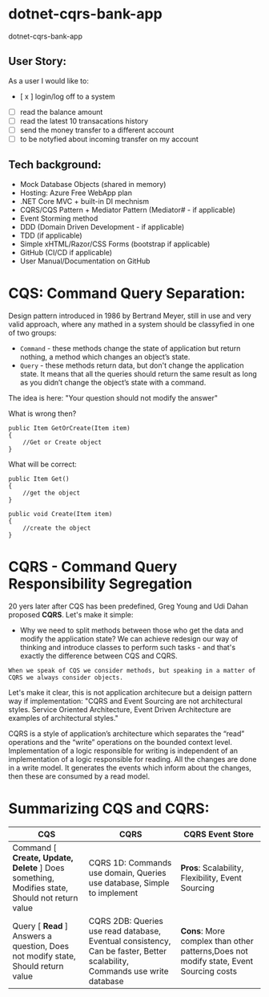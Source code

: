 # dotnet-cqrs-bank-app
dotnet-cqrs-bank-app


## User Story:
As a user I would like to:
  - [ x ] login/log off to a system
  - [ ] read the balance amount
  - [ ] read the latest 10 transacations history 
  - [ ] send the money transfer to a different account
  - [ ] to be notyfied about incoming transfer on my account

## Tech background:
  - Mock Database Objects (shared in memory)
  - Hosting: Azure Free WebApp plan
  - .NET Core MVC + built-in DI mechnism
  - CQRS/CQS Pattern + Mediator Pattern (Mediator# - if applicable)
  - Event Storming method
  - DDD (Domain Driven Development - if applicable)
  - TDD (if applicable)
  - Simple xHTML/Razor/CSS Forms (bootstrap if applicable)
  - GitHub (CI/CD if applicable)
  - User Manual/Documentation on GitHub
  
  
  
# CQS: Command Query Separation:
Design pattern introduced in 1986 by Bertrand Meyer, still in use and very valid approach, where any mathed in a system should be classyfied in one of two groups:
 - `Command` - these methods change the state of application but return nothing, a method which changes an object’s state.
 - `Query` - these methods return data, but don't change the application state. It means that all the queries should return the same result as long as you didn’t change the object’s state with a command.

The idea is here:
"Your question should not modify the answer"

What is wrong then?
```
public Item GetOrCreate(Item item)
{
	//Get or Create object
}
```

What will be correct:
```
public Item Get() 
{
	//get the object
}

public void Create(Item item)
{
	//create the object
}
```



# CQRS - Command Query Responsibility Segregation
20 yers later after CQS has been predefined, Greg Young and Udi Dahan proposed **CQRS**. Let's make it simple:
 - Why we need to split methods between those who get the data and modify the application state? We can achieve redesign our way of thinking and introduce classes to perform such tasks - and that's exactly the difference between CQS and CQRS.

`When we speak of CQS we consider methods, but speaking in a matter of CQRS we always consider objects.`

Let's make it clear, this is not application architecure but a deisign pattern way if implementation:
"CQRS and Event Sourcing are not architectural styles. Service Oriented Architecture, Event Driven Architecture are examples of architectural styles."
 
CQRS is a style of application’s architecture which separates the “read” operations and the “write” operations on the bounded context level.
Implementation of a logic responsible for writing is independent of an implementation of a logic responsible for reading.
All the changes are done in a write model. It generates the events which inform about the changes, then these are consumed by a read model.



# Summarizing CQS and CQRS:

| CQS  | CQRS | CQRS Event Store |
| ------------- | ------------- | ------------- |
| Command [ **Create, Update, Delete** ] Does something, Modifies state, Should not return value | CQRS 1D: Commands use domain, Queries use database, Simple to implement | **Pros**: Scalability, Flexibility, Event Sourcing |
| Query [ **Read** ] Answers a question, Does not modify state, Should return value | CQRS 2DB: Queries use read database, Eventual consistency, Can be faster, Better scalability, Commands use write database | **Cons**: More complex than other patterns,Does not modify state, Event Sourcing costs |


  



